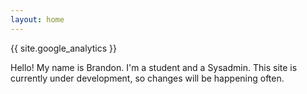 ```yaml
---
layout: home
---
```

{{ site.google_analytics }}

Hello! My name is Brandon. I'm a student and a Sysadmin. This site is currently under development, so changes will be happening often.